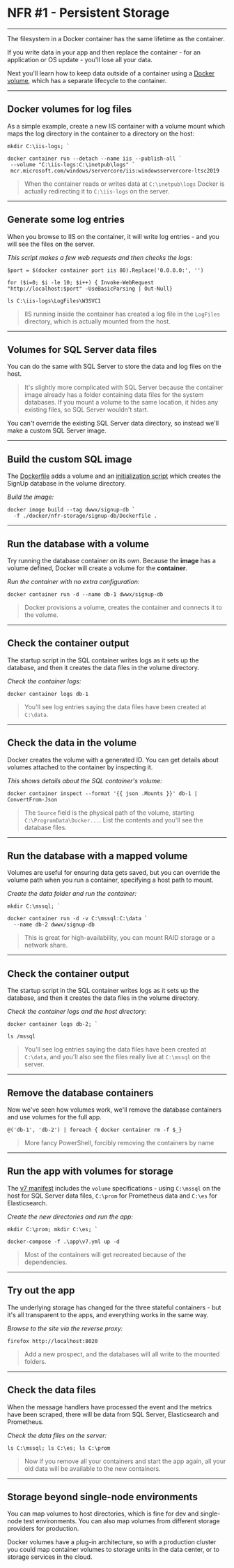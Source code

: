 # NFR #1 - Persistent Storage

---

The filesystem in a Docker container has the same lifetime as the container. 

If you write data in your app and then replace the container - for an application or OS update - you'll lose all your data.

Next you'll learn how to keep data outside of a container using a [Docker volume](https://docs.docker.com/engine/admin/volumes/volumes/), which has a separate lifecycle to the container.

---

## Docker volumes for log files

As a simple example, create a new IIS container with a volume mount which maps the log directory in the container to a directory on the host:

```
mkdir C:\iis-logs; `

docker container run --detach --name iis --publish-all `
 --volume "C:\iis-logs:C:\inetpub\logs" `
 mcr.microsoft.com/windows/servercore/iis:windowsservercore-ltsc2019
```

> When the container reads or writes data at `C:\inetpub\logs` Docker is actually redirecting it to `C:\iis-logs` on the server.

---

## Generate some log entries

When you browse to IIS on the container, it will write log entries - and you will see the files on the server.

_This script makes a few web requests and then checks the logs:_

```
$port = $(docker container port iis 80).Replace('0.0.0.0:', '')

for ($i=0; $i -le 10; $i++) { Invoke-WebRequest "http://localhost:$port" -UseBasicParsing | Out-Null}

ls C:\iis-logs\LogFiles\W3SVC1
```

> IIS running inside the container has created a log file in the `LogFiles` directory, which is actually mounted from the host. 

---

## Volumes for SQL Server data files

You can do the same with SQL Server to store the data and log files on the host.

> It's slightly more complicated with SQL Server because the container image already has a folder containing data files for the system databases. If you mount a volume to the same location, it hides any existing files, so SQL Server wouldn't start.

You can't override the existing SQL Server data directory, so instead we'll make a custom SQL Server image.

---

## Build the custom SQL image

The [Dockerfile](./docker/nfr-storage/signup-db/Dockerfile) adds a volume and an [initialization script](part-5/db/Initialize-Database.ps1) which creates the SignUp database in the volume directory.

_Build the image:_

```
docker image build --tag dwwx/signup-db `
  -f ./docker/nfr-storage/signup-db/Dockerfile .
```

---

## Run the database with a volume

Try running the database container on its own. Because the **image** has a volume defined, Docker will create a volume for the **container**.

_Run the container with no extra configuration:_

```
docker container run -d --name db-1 dwwx/signup-db
```

> Docker provisions a volume, creates the container and connects it to the volume.

---

## Check the container output

The startup script in the SQL container writes logs as it sets up the database, and then it creates the data files in the volume directory.

_Check the container logs:_

```
docker container logs db-1
```

> You'll see log entries saying the data files have been created at `C:\data`.

---

## Check the data in the volume

Docker creates the volume with a generated ID. You can get details about volumes attached to the container by inspecting it.

_This shows details about the SQL container's volume:_

```
docker container inspect --format '{{ json .Mounts }}' db-1 | ConvertFrom-Json
```

> The `Source` field is the physical path of the volume, starting `C:\ProgramData\Docker...`. List the contents and you'll see the database files.

---

## Run the database with a mapped volume

Volumes are useful for ensuring data gets saved, but you can override the volume path when you run a container, specifying a host path to mount.

_Create the data folder and run the container:_

```
mkdir C:\mssql; `

docker container run -d -v C:\mssql:C:\data `
  --name db-2 dwwx/signup-db
```

> This is great for high-availability, you can mount RAID storage or a network share.

---

## Check the container output

The startup script in the SQL container writes logs as it sets up the database, and then it creates the data files in the volume directory.

_Check the container logs and the host directory:_

```
docker container logs db-2; `

ls /mssql
```

> You'll see log entries saying the data files have been created at `C:\data`, and you'll also see the files really live at `C:\mssql` on the server.

---

## Remove the database containers

Now we've seen how volumes work, we'll remove the database containers and use volumes for the full app.

```
@('db-1', 'db-2') | foreach { docker container rm -f $_}
```

> More fancy PowerShell, forcibly removing the containers by name
---

## Run the app with volumes for storage

The [v7 manifest](./app/v7.yml) includes the `volume` specifications - using `C:\mssql` on the host for SQL Server data files, `C:\prom` for Prometheus data and `C:\es` for Elasticsearch.

_Create the new directories and run the app:_

```
mkdir C:\prom; mkdir C:\es; `

docker-compose -f .\app\v7.yml up -d
```

> Most of the containers will get recreated because of the dependencies.

---

## Try out the app

The underlying storage has changed for the three stateful containers - but it's all transparent to the apps, and everything works in the same way.

_Browse to the site via the reverse proxy:_

```
firefox http://localhost:8020
```

> Add a new prospect, and the databases will all write to the mounted folders.

---

## Check the data files

When the message handlers have processed the event and the metrics have been scraped, there will be data from SQL Server, Elasticsearch and Prometheus.

_Check the data files on the server:_


```
ls C:\mssql; ls C:\es; ls C:\prom
```

> Now if you remove all your containers and start the app again, all your old data will be available to the new containers.

---

## Storage beyond single-node environments

You can map volumes to host directories, which is fine for dev and single-node test environments. You can also map volumes from different storage providers for production.

Docker volumes have a plug-in architecture, so with a production cluster you could map container volumes to storage units in the data center, or to storage services in the cloud.